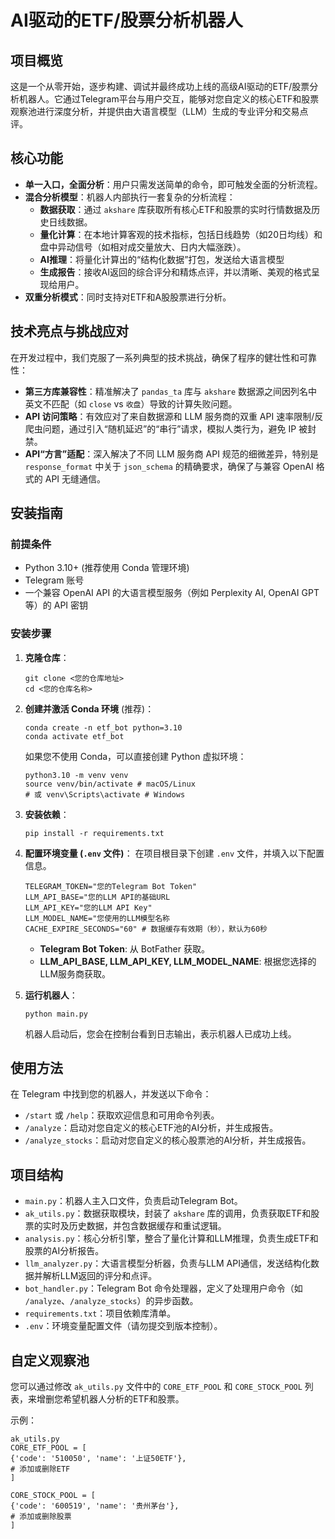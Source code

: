 # AI驱动的ETF/股票分析机器人

## 项目概览

这是一个从零开始，逐步构建、调试并最终成功上线的高级AI驱动的ETF/股票分析机器人。它通过Telegram平台与用户交互，能够对您自定义的核心ETF和股票观察池进行深度分析，并提供由大语言模型（LLM）生成的专业评分和交易点评。

## 核心功能

*   **单一入口，全面分析**：用户只需发送简单的命令，即可触发全面的分析流程。
*   **混合分析模型**：机器人内部执行一套复杂的分析流程：
    *   **数据获取**：通过 `akshare` 库获取所有核心ETF和股票的实时行情数据及历史日线数据。
    *   **量化计算**：在本地计算客观的技术指标，包括日线趋势（如20日均线）和盘中异动信号（如相对成交量放大、日内大幅涨跌）。
    *   **AI推理**：将量化计算出的“结构化数据”打包，发送给大语言模型
    *   **生成报告**：接收AI返回的综合评分和精炼点评，并以清晰、美观的格式呈现给用户。
*   **双重分析模式**：同时支持对ETF和A股股票进行分析。

## 技术亮点与挑战应对

在开发过程中，我们克服了一系列典型的技术挑战，确保了程序的健壮性和可靠性：

*   **第三方库兼容性**：精准解决了 `pandas_ta` 库与 `akshare` 数据源之间因列名中英文不匹配（如 `close` vs `收盘`）导致的计算失败问题。
*   **API 访问策略**：有效应对了来自数据源和 LLM 服务商的双重 API 速率限制/反爬虫问题，通过引入“随机延迟”的“串行”请求，模拟人类行为，避免 IP 被封禁。
*   **API“方言”适配**：深入解决了不同 LLM 服务商 API 规范的细微差异，特别是 `response_format` 中关于 `json_schema` 的精确要求，确保了与兼容 OpenAI 格式的 API 无缝通信。

## 安装指南

### 前提条件

*   Python 3.10+ (推荐使用 Conda 管理环境)
*   Telegram 账号
*   一个兼容 OpenAI API 的大语言模型服务（例如 Perplexity AI, OpenAI GPT 等）的 API 密钥

### 安装步骤

1.  **克隆仓库**：
    ```
    git clone <您的仓库地址>
    cd <您的仓库名称>
    ```

2.  **创建并激活 Conda 环境** (推荐)：
    ```
    conda create -n etf_bot python=3.10
    conda activate etf_bot
    ```
    如果您不使用 Conda，可以直接创建 Python 虚拟环境：
    ```
    python3.10 -m venv venv
    source venv/bin/activate # macOS/Linux
    # 或 venv\Scripts\activate # Windows
    ```

3.  **安装依赖**：
    ```
    pip install -r requirements.txt
    ```

4.  **配置环境变量 (`.env` 文件)**：
    在项目根目录下创建 `.env` 文件，并填入以下配置信息。
    ```
    TELEGRAM_TOKEN="您的Telegram Bot Token"
    LLM_API_BASE="您的LLM API的基础URL
    LLM_API_KEY="您的LLM API Key"
    LLM_MODEL_NAME="您使用的LLM模型名称
    CACHE_EXPIRE_SECONDS="60" # 数据缓存有效期（秒），默认为60秒
    ```
    *   **Telegram Bot Token**: 从 BotFather 获取。
    *   **LLM_API_BASE, LLM_API_KEY, LLM_MODEL_NAME**: 根据您选择的LLM服务商获取。

5.  **运行机器人**：
    ```
    python main.py
    ```
    机器人启动后，您会在控制台看到日志输出，表示机器人已成功上线。

## 使用方法

在 Telegram 中找到您的机器人，并发送以下命令：

*   `/start` 或 `/help`：获取欢迎信息和可用命令列表。
*   `/analyze`：启动对您自定义的核心ETF池的AI分析，并生成报告。
*   `/analyze_stocks`：启动对您自定义的核心股票池的AI分析，并生成报告。

## 项目结构

*   `main.py`：机器人主入口文件，负责启动Telegram Bot。
*   `ak_utils.py`：数据获取模块，封装了 `akshare` 库的调用，负责获取ETF和股票的实时及历史数据，并包含数据缓存和重试逻辑。
*   `analysis.py`：核心分析引擎，整合了量化计算和LLM推理，负责生成ETF和股票的AI分析报告。
*   `llm_analyzer.py`：大语言模型分析器，负责与LLM API通信，发送结构化数据并解析LLM返回的评分和点评。
*   `bot_handler.py`：Telegram Bot 命令处理器，定义了处理用户命令（如 `/analyze`、`/analyze_stocks`）的异步函数。
*   `requirements.txt`：项目依赖库清单。
*   `.env`：环境变量配置文件（请勿提交到版本控制）。

## 自定义观察池

您可以通过修改 `ak_utils.py` 文件中的 `CORE_ETF_POOL` 和 `CORE_STOCK_POOL` 列表，来增删您希望机器人分析的ETF和股票。

示例：
``` text
ak_utils.py
CORE_ETF_POOL = [
{'code': '510050', 'name': '上证50ETF'},
# 添加或删除ETF
]

CORE_STOCK_POOL = [
{'code': '600519', 'name': '贵州茅台'},
# 添加或删除股票
]
```

